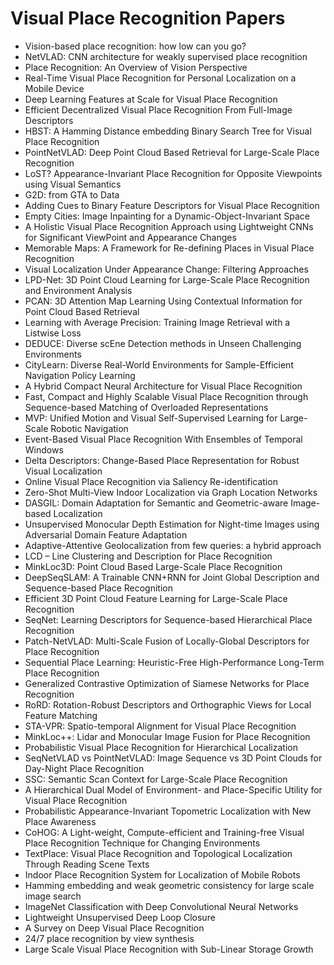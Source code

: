 # Visual Place Recognition Papers

<ul>

                             

 <li><a target="_blank" href="https://github.com/manjunath5496/Visual-Place-Recognition-Papers/blob/master/v(1).pdf" style="text-decoration:none;">Vision-based place recognition: how low can you go?</a></li>

 <li><a target="_blank" href="https://github.com/manjunath5496/Visual-Place-Recognition-Papers/blob/master/v(2).pdf" style="text-decoration:none;">NetVLAD: CNN architecture for weakly supervised place recognition</a></li>

<li><a target="_blank" href="https://github.com/manjunath5496/Visual-Place-Recognition-Papers/blob/master/v(3).pdf" style="text-decoration:none;">Place Recognition: An Overview of Vision Perspective</a></li>
 <li><a target="_blank" href="https://github.com/manjunath5496/Visual-Place-Recognition-Papers/blob/master/v(4).pdf" style="text-decoration:none;">Real-Time Visual Place Recognition for Personal Localization on a Mobile Device</a></li>                              
<li><a target="_blank" href="https://github.com/manjunath5496/Visual-Place-Recognition-Papers/blob/master/v(5).pdf" style="text-decoration:none;">Deep Learning Features at Scale for Visual Place Recognition</a></li>
<li><a target="_blank" href="https://github.com/manjunath5496/Visual-Place-Recognition-Papers/blob/master/v(6).pdf" style="text-decoration:none;">Efficient Decentralized Visual Place Recognition From Full-Image Descriptors</a></li>
 <li><a target="_blank" href="https://github.com/manjunath5496/Visual-Place-Recognition-Papers/blob/master/v(7).pdf" style="text-decoration:none;">HBST: A Hamming Distance embedding Binary Search Tree for Visual Place Recognition</a></li>

 <li><a target="_blank" href="https://github.com/manjunath5496/Visual-Place-Recognition-Papers/blob/master/v(8).pdf" style="text-decoration:none;"> PointNetVLAD: Deep Point Cloud Based Retrieval for Large-Scale Place Recognition </a></li>
   <li><a target="_blank" href="https://github.com/manjunath5496/Visual-Place-Recognition-Papers/blob/master/v(9).pdf" style="text-decoration:none;">LoST? Appearance-Invariant Place Recognition for Opposite Viewpoints using Visual Semantics</a></li>
  
   
 <li><a target="_blank" href="https://github.com/manjunath5496/Visual-Place-Recognition-Papers/blob/master/v(10).pdf" style="text-decoration:none;">G2D: from GTA to Data </a></li>                              
<li><a target="_blank" href="https://github.com/manjunath5496/Visual-Place-Recognition-Papers/blob/master/v(11).pdf" style="text-decoration:none;">Adding Cues to Binary Feature Descriptors for Visual Place Recognition</a></li>
<li><a target="_blank" href="https://github.com/manjunath5496/Visual-Place-Recognition-Papers/blob/master/v(12).pdf" style="text-decoration:none;">Empty Cities: Image Inpainting for a Dynamic-Object-Invariant Space</a></li>
<li><a target="_blank" href="https://github.com/manjunath5496/Visual-Place-Recognition-Papers/blob/master/v(13).pdf" style="text-decoration:none;">A Holistic Visual Place Recognition Approach using Lightweight CNNs for Significant ViewPoint and Appearance Changes</a></li>

<li><a target="_blank" href="https://github.com/manjunath5496/Visual-Place-Recognition-Papers/blob/master/v(14).pdf" style="text-decoration:none;">Memorable Maps: A Framework for Re-defining Places in Visual Place Recognition</a></li>
                              
<li><a target="_blank" href="https://github.com/manjunath5496/Visual-Place-Recognition-Papers/blob/master/v(15).pdf" style="text-decoration:none;">Visual Localization Under Appearance Change: Filtering Approaches</a></li>

<li><a target="_blank" href="https://github.com/manjunath5496/Visual-Place-Recognition-Papers/blob/master/v(16).pdf" style="text-decoration:none;">LPD-Net: 3D Point Cloud Learning for Large-Scale Place Recognition and Environment Analysis</a></li>

  <li><a target="_blank" href="https://github.com/manjunath5496/Visual-Place-Recognition-Papers/blob/master/v(17).pdf" style="text-decoration:none;">PCAN: 3D Attention Map Learning Using Contextual Information for Point Cloud Based Retrieval</a></li>   
  
<li><a target="_blank" href="https://github.com/manjunath5496/Visual-Place-Recognition-Papers/blob/master/v(18).pdf" style="text-decoration:none;">Learning with Average Precision: Training Image Retrieval with a Listwise Loss</a></li> 

  
<li><a target="_blank" href="https://github.com/manjunath5496/Visual-Place-Recognition-Papers/blob/master/v(19).pdf" style="text-decoration:none;">DEDUCE: Diverse scEne Detection methods in Unseen Challenging Environments</a></li> 

<li><a target="_blank" href="https://github.com/manjunath5496/Visual-Place-Recognition-Papers/blob/master/v(20).pdf" style="text-decoration:none;">CityLearn: Diverse Real-World Environments for Sample-Efficient Navigation Policy Learning</a></li>

<li><a target="_blank" href="https://github.com/manjunath5496/Visual-Place-Recognition-Papers/blob/master/v(21).pdf" style="text-decoration:none;">A Hybrid Compact Neural Architecture for Visual Place Recognition</a></li>
<li><a target="_blank" href="https://github.com/manjunath5496/Visual-Place-Recognition-Papers/blob/master/v(22).pdf" style="text-decoration:none;">Fast, Compact and Highly Scalable Visual Place Recognition through Sequence-based Matching of Overloaded Representations</a></li> 
 <li><a target="_blank" href="https://github.com/manjunath5496/Visual-Place-Recognition-Papers/blob/master/v(23).pdf" style="text-decoration:none;">MVP: Unified Motion and Visual Self-Supervised Learning for Large-Scale Robotic Navigation</a></li> 
 

   <li><a target="_blank" href="https://github.com/manjunath5496/Visual-Place-Recognition-Papers/blob/master/v(24).pdf" style="text-decoration:none;">Event-Based Visual Place Recognition With Ensembles of Temporal Windows</a></li>
 
   <li><a target="_blank" href="https://github.com/manjunath5496/Visual-Place-Recognition-Papers/blob/master/v(25).pdf" style="text-decoration:none;">Delta Descriptors: Change-Based Place Representation for Robust Visual Localization</a></li>                              
 <li><a target="_blank" href="https://github.com/manjunath5496/Visual-Place-Recognition-Papers/blob/master/v(26).pdf" style="text-decoration:none;">Online Visual Place Recognition via Saliency Re-identification</a></li>
 <li><a target="_blank" href="https://github.com/manjunath5496/Visual-Place-Recognition-Papers/blob/master/v(27).pdf" style="text-decoration:none;">Zero-Shot Multi-View Indoor Localization via Graph Location Networks</a></li>
   
 
   <li><a target="_blank" href="https://github.com/manjunath5496/Visual-Place-Recognition-Papers/blob/master/v(28).pdf" style="text-decoration:none;">DASGIL: Domain Adaptation for Semantic and Geometric-aware Image-based Localization</a></li>
 
   <li><a target="_blank" href="https://github.com/manjunath5496/Visual-Place-Recognition-Papers/blob/master/v(29).pdf" style="text-decoration:none;">Unsupervised Monocular Depth Estimation for Night-time Images using Adversarial Domain Feature Adaptation </a></li>                              

  <li><a target="_blank" href="https://github.com/manjunath5496/Visual-Place-Recognition-Papers/blob/master/v(30).pdf" style="text-decoration:none;">Adaptive-Attentive Geolocalization from few queries: a hybrid approach</a></li>
 
   <li><a target="_blank" href="https://github.com/manjunath5496/Visual-Place-Recognition-Papers/blob/master/v(31).pdf" style="text-decoration:none;">LCD – Line Clustering and Description for Place Recognition</a></li> 
    <li><a target="_blank" href="https://github.com/manjunath5496/Visual-Place-Recognition-Papers/blob/master/v(32).pdf" style="text-decoration:none;">MinkLoc3D: Point Cloud Based Large-Scale Place Recognition</a></li> 

   <li><a target="_blank" href="https://github.com/manjunath5496/Visual-Place-Recognition-Papers/blob/master/v(33).pdf" style="text-decoration:none;">DeepSeqSLAM: A Trainable CNN+RNN for Joint Global Description and Sequence-based Place Recognition</a></li>                              

  <li><a target="_blank" href="https://github.com/manjunath5496/Visual-Place-Recognition-Papers/blob/master/v(34).pdf" style="text-decoration:none;">Efficient 3D Point Cloud Feature Learning for Large-Scale Place Recognition</a></li> 
 
  <li><a target="_blank" href="https://github.com/manjunath5496/Visual-Place-Recognition-Papers/blob/master/v(35).pdf" style="text-decoration:none;">SeqNet: Learning Descriptors for Sequence-based Hierarchical Place Recognition</a></li> 

  <li><a target="_blank" href="https://github.com/manjunath5496/Visual-Place-Recognition-Papers/blob/master/v(36).pdf" style="text-decoration:none;">Patch-NetVLAD: Multi-Scale Fusion of Locally-Global Descriptors for Place Recognition</a></li> 
 
<li><a target="_blank" href="https://github.com/manjunath5496/Visual-Place-Recognition-Papers/blob/master/v(37).pdf" style="text-decoration:none;">Sequential Place Learning: Heuristic-Free High-Performance Long-Term Place Recognition</a></li>
 <li><a target="_blank" href="https://github.com/manjunath5496/Visual-Place-Recognition-Papers/blob/master/v(38).pdf" style="text-decoration:none;">Generalized Contrastive Optimization of Siamese Networks for Place Recognition</a></li>
<li><a target="_blank" href="https://github.com/manjunath5496/Visual-Place-Recognition-Papers/blob/master/v(39).pdf" style="text-decoration:none;">RoRD: Rotation-Robust Descriptors and Orthographic Views for Local Feature Matching</a></li>
 <li><a target="_blank" href="https://github.com/manjunath5496/Visual-Place-Recognition-Papers/blob/master/v(40).pdf" style="text-decoration:none;">STA-VPR: Spatio-temporal Alignment for Visual Place Recognition</a></li>                              
<li><a target="_blank" href="https://github.com/manjunath5496/Visual-Place-Recognition-Papers/blob/master/v(41).pdf" style="text-decoration:none;">MinkLoc++: Lidar and Monocular Image Fusion for Place Recognition</a></li>
<li><a target="_blank" href="https://github.com/manjunath5496/Visual-Place-Recognition-Papers/blob/master/v(42).pdf" style="text-decoration:none;">Probabilistic Visual Place Recognition for Hierarchical Localization</a></li>
 
  <li><a target="_blank" href="https://github.com/manjunath5496/Visual-Place-Recognition-Papers/blob/master/v(43).pdf" style="text-decoration:none;">SeqNetVLAD vs PointNetVLAD: Image Sequence vs 3D Point Clouds for Day-Night Place Recognition</a></li>
 <li><a target="_blank" href="https://github.com/manjunath5496/Visual-Place-Recognition-Papers/blob/master/v(44).pdf" style="text-decoration:none;">SSC: Semantic Scan Context for Large-Scale Place Recognition</a></li>
   <li><a target="_blank" href="https://github.com/manjunath5496/Visual-Place-Recognition-Papers/blob/master/v(45).pdf" style="text-decoration:none;">A Hierarchical Dual Model of Environment- and Place-Specific Utility for Visual Place Recognition</a></li>  
   
<li><a target="_blank" href="https://github.com/manjunath5496/Visual-Place-Recognition-Papers/blob/master/v(46).pdf" style="text-decoration:none;">Probabilistic Appearance-Invariant Topometric Localization with New Place Awareness</a></li> 
                             
<li><a target="_blank" href="https://github.com/manjunath5496/Visual-Place-Recognition-Papers/blob/master/v(47).pdf" style="text-decoration:none;">CoHOG: A Light-weight, Compute-efficient and Training-free Visual Place Recognition Technique for Changing Environments</a></li>
<li><a target="_blank" href="https://github.com/manjunath5496/Visual-Place-Recognition-Papers/blob/master/v(48).pdf" style="text-decoration:none;">TextPlace: Visual Place Recognition and Topological Localization Through Reading Scene Texts</a></li>

<li><a target="_blank" href="https://github.com/manjunath5496/Visual-Place-Recognition-Papers/blob/master/v(49).pdf" style="text-decoration:none;">Indoor Place Recognition System for Localization of Mobile Robots</a></li>
                              
<li><a target="_blank" href="https://github.com/manjunath5496/Visual-Place-Recognition-Papers/blob/master/v(50).pdf" style="text-decoration:none;">Hamming embedding and weak geometric consistency for large scale image search</a></li>
<li><a target="_blank" href="https://github.com/manjunath5496/Visual-Place-Recognition-Papers/blob/master/v(51).pdf" style="text-decoration:none;">ImageNet Classification with Deep Convolutional Neural Networks</a></li>
<li><a target="_blank" href="https://github.com/manjunath5496/Visual-Place-Recognition-Papers/blob/master/v(52).pdf" style="text-decoration:none;">Lightweight Unsupervised Deep Loop Closure</a></li>

<li><a target="_blank" href="https://github.com/manjunath5496/Visual-Place-Recognition-Papers/blob/master/v(53).pdf" style="text-decoration:none;">A Survey on Deep Visual Place
Recognition</a></li>
 
<li><a target="_blank" href="https://github.com/manjunath5496/Visual-Place-Recognition-Papers/blob/master/v(54).pdf" style="text-decoration:none;">24/7 place recognition by view synthesis </a></li>

<li><a target="_blank" href="https://github.com/manjunath5496/Visual-Place-Recognition-Papers/blob/master/v(55).pdf" style="text-decoration:none;">Large Scale Visual Place Recognition with Sub-Linear Storage Growth</a></li>
 
  </ul>
    
    
    
